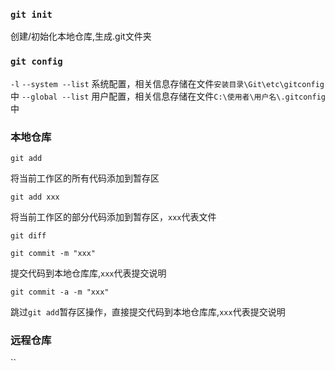 ### `git init`
创建/初始化本地仓库,生成.git文件夹
### `git config`
 `-l`
 `--system --list`
 系统配置，相关信息存储在文件`安装目录\Git\etc\gitconfig`中
 `--global --list`
 用户配置，相关信息存储在文件`C:\使用者\用户名\.gitconfig`中

 ### 本地仓库

 `git add`

 将当前工作区的所有代码添加到暂存区

 `git add xxx`

 将当前工作区的部分代码添加到暂存区，`xxx`代表文件

  `git diff`

 `git commit -m "xxx"`

提交代码到本地仓库库,`xxx`代表提交说明

 `git commit -a -m "xxx"`

跳过`git add`暂存区操作，直接提交代码到本地仓库库,`xxx`代表提交说明

 ### 远程仓库
 ``
